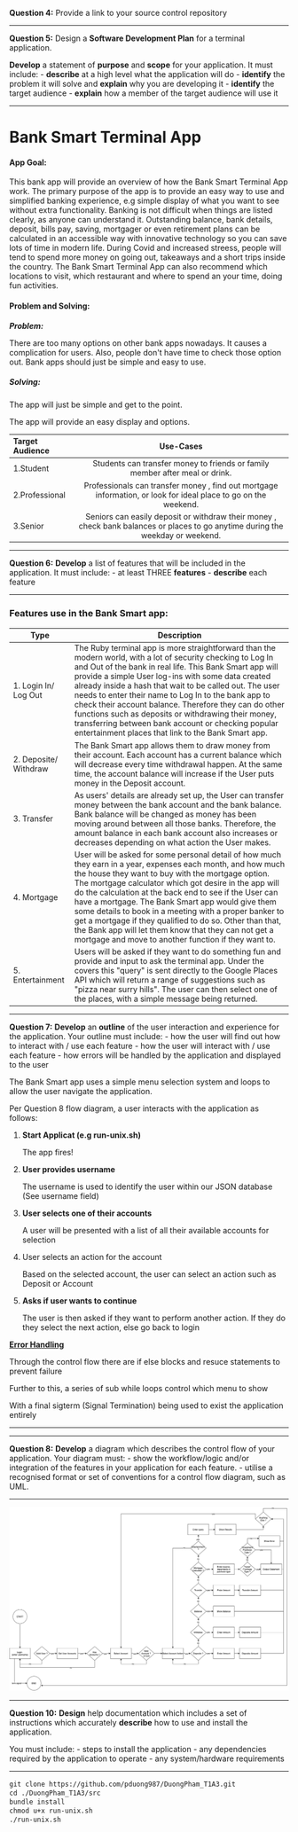 **Question 4:** Provide a link to your source control repository





______

**Question 5:**  Design a **Software Development Plan** for a terminal application.

**Develop** a statement of **purpose** and **scope** for your application. It must include:
\- **describe** at a high level what the application will do
\- **identify** the problem it will solve and **explain** why you are developing it
\- **identify** the target audience
\- **explain** how a member of the target audience will use it

_____

# 				**Bank Smart Terminal App**





#### **App Goal:** 

This bank app will provide an overview of how the Bank Smart Terminal App work. The primary purpose of the app is to provide an easy way to use and simplified banking experience, e.g simple display of what you want to see without extra functionality. Banking is not difficult when things are listed clearly, as anyone can understand it. Outstanding balance, bank details, deposit, bills pay, saving, mortgager or even retirement plans can be calculated in an accessible way with innovative technology so you can save lots of time in modern life. During Covid and increased streess, people will tend to spend more money on going out, takeaways and a short trips inside the country. The Bank Smart Terminal App can also recommend which locations to visit, which restaurant and where to spend an your time, doing fun activities. 



#### Problem and Solving:



***Problem:***

There are too many options on other bank apps nowadays. It causes a complication for users. Also, people don't have time to check those option out. Bank apps should just be simple and easy to use.



##### ***Solving:***

The app will just be simple and get to the point. 

The app will provide an easy display and options.



| Target Audience |                          Use-Cases                           |
| :-------------- | :----------------------------------------------------------: |
| 1.Student       | Students can transfer money to friends or family member after meal or drink. |
| 2.Professional  | Professionals can transfer money , find out mortgage information, or look for ideal place to go on the weekend. |
| 3.Senior        | Seniors can easily deposit or withdraw their money , check bank balances or places to go anytime during the weekday or weekend. |



_____

**Question 6:** **Develop** a list of features that will be included in the application. It must include:
\- at least THREE **features**
\- **describe** each feature

________

### 									            Features use in the Bank Smart app:



| Type                  | Description                                                  |
| --------------------- | ------------------------------------------------------------ |
| 1. Login In/ Log Out  | The Ruby terminal app is more straightforward than the modern world, with a lot of security checking to Log In and Out of the bank in real life.  This Bank Smart app will provide a simple User log-ins with some data created already inside a hash that wait to be called out. The user needs to enter their name to Log In to the bank app to check their account balance. Therefore they can do other functions such as deposits or withdrawing their money, transferring between bank account or checking popular entertainment places that link to the Bank Smart app. |
| 2. Deposite/ Withdraw | The Bank Smart app allows them to draw money from their account. Each account has a current balance which will decrease every time withdrawal happen. At the same time, the account balance will increase if the User puts money in the Deposit account. |
| 3. Transfer           | As users' details are already set up, the User can transfer money between the bank account and the bank balance. Bank balance will be changed as money has been moving around between all those banks. Therefore, the amount balance in each bank account also increases or decreases depending on what action the User makes. |
| 4. Mortgage           | User will be asked for some personal detail of how much they earn in a year, expenses each month, and how much the house they want to buy with the mortgage option. The mortgage calculator which got desire in the app will do the calculation at the back end to see if the User can have a mortgage. The Bank Smart app would give them some details to book in a meeting with a proper banker to get a mortgage if they qualified to do so. Other than that, the Bank app will let them know that they can not get a mortgage and move to another function if they want to. |
| 5. Entertainment      | Users will be asked if they want to do something fun and provide and input to ask the terminal app. Under the covers this "query" is sent directly to the Google Places API which will return a range of suggestions such as "pizza near surry hills". The user can then select one of the places, with a simple message being returned. |



___________

**Question 7:** **Develop** an **outline** of the user interaction and experience for the application.
Your outline must include:
\- how the user will find out how to interact with / use each feature
\- how the user will interact with / use each feature
\- how errors will be handled by the application and displayed to the user

The Bank Smart app uses a simple menu selection system and loops to allow the user navigate the application.

Per Question 8 flow diagram, a user interacts with the application as follows:

1. **Start Applicat (e.g run-unix.sh)**

   The app fires!

2. **User provides username**

   The username is used to identify the user within our JSON database (See username field)

3. **User selects one of their accounts**

   A user will be presented with a list of all their available accounts for selection

4. User selects an action for the account

   Based on the selected account, the user can select an action such as Deposit or Account

5. **Asks if user wants to continue**

   The user is then asked if they want to perform another action. If they do they select the next action, else go back to login



**<u>Error Handling</u>**

Through the control flow there are if else blocks and resuce statements to prevent failure

Further to this, a series of sub while loops control which menu to show

With a final sigterm (Signal Termination) being used to exist the application entirely

_________



_______

**Question 8:** **Develop** a diagram which describes the control flow of your application. Your diagram must:
\- show the workflow/logic and/or integration of the features in your application for each feature.
\- utilise a recognised format or set of conventions for a control flow diagram, such as UML.

____

![bank_smart_app](./docs/bank_smart_app.png)



____________



**Question 10:** **Design** help documentation which includes a set of instructions which accurately **describe** how to use and install the application.

You must include:
\- steps to install the application
\- any dependencies required by the application to operate
\- any system/hardware requirements

____

```
git clone https://github.com/pduong987/DuongPham_T1A3.git
cd ./DuongPham_T1A3/src
bundle install
chmod u+x run-unix.sh
./run-unix.sh
```

